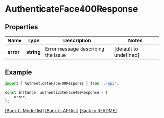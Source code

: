 # AuthenticateFace400Response


## Properties

Name | Type | Description | Notes
------------ | ------------- | ------------- | -------------
**error** | **string** | Error message describing the issue | [default to undefined]

## Example

```typescript
import { AuthenticateFace400Response } from './api';

const instance: AuthenticateFace400Response = {
    error,
};
```

[[Back to Model list]](../README.md#documentation-for-models) [[Back to API list]](../README.md#documentation-for-api-endpoints) [[Back to README]](../README.md)
